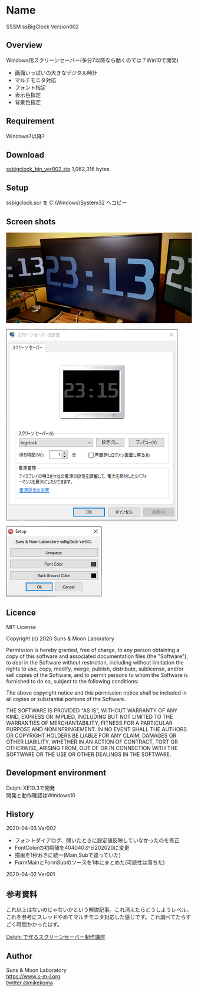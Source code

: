 # Name

SSSM ssBigClock Version002

## Overview
Windows用スクリーンセーバー(多分7以降なら動くのでは？Win10で開発)
- 画面いっぱいの大きなデジタル時計
- マルチモニタ対応
- フォント指定
- 表示色指定
- 背景色指定

## Requirement
Windows7以降?

## Download
[ssbigclock_bin_ver002.zip](https://www.s-m-l.org/ssbigclock/ssbigclock_bin_ver002.zip) 1,062,316 bytes

## Setup
ssbigclock.scr を C:\Windows\System32 へコピー

## Screen shots
![Desktop](https://raw.githubusercontent.com/mikekoma/ssBigClock/master/readme/desktop.png)

![Settings](https://raw.githubusercontent.com/mikekoma/ssBigClock/master/readme/setting.png)

![Dialog](https://raw.githubusercontent.com/mikekoma/ssBigClock/master/readme/setup.png)

## Licence
MIT License

Copyright (c) 2020 Suns & Moon Laboratory

Permission is hereby granted, free of charge, to any person obtaining a copy
of this software and associated documentation files (the "Software"), to deal
in the Software without restriction, including without limitation the rights
to use, copy, modify, merge, publish, distribute, sublicense, and/or sell
copies of the Software, and to permit persons to whom the Software is
furnished to do so, subject to the following conditions:

The above copyright notice and this permission notice shall be included in all
copies or substantial portions of the Software.

THE SOFTWARE IS PROVIDED "AS IS", WITHOUT WARRANTY OF ANY KIND, EXPRESS OR
IMPLIED, INCLUDING BUT NOT LIMITED TO THE WARRANTIES OF MERCHANTABILITY,
FITNESS FOR A PARTICULAR PURPOSE AND NONINFRINGEMENT. IN NO EVENT SHALL THE
AUTHORS OR COPYRIGHT HOLDERS BE LIABLE FOR ANY CLAIM, DAMAGES OR OTHER
LIABILITY, WHETHER IN AN ACTION OF CONTRACT, TORT OR OTHERWISE, ARISING FROM,
OUT OF OR IN CONNECTION WITH THE SOFTWARE OR THE USE OR OTHER DEALINGS IN THE
SOFTWARE.

## Development environment
Delphi XE10.3で開発  
開発と動作確認はWindows10

## History
2020-04-03 Ver002
- フォントダイアログ、開いたときに設定値反映していなかったのを修正
- FontColorの初期値を$404040から$202020に変更
- 描画を1秒おきに統一(Main,Subで違っていた)
- FormMainとFormSubのソースを1本にまとめた(可読性は落ちた)

2020-04-02 Ver001

## 参考資料
これ以上はないのじゃないかという解説記事。これ消えたらどうしようレベル。
これを参考にスレッドやめてマルチモニタ対応した感じです。これ調べてたらすごく時間かかったはず。

[Delphi で作るスクリーンセーバー制作講座](http://www009.upp.so-net.ne.jp/rando/how2ss/index.html)

## Author
Suns & Moon Laboratory  
https://www.s-m-l.org  
[twitter @mikekoma](https://twitter.com/mikekoma)
